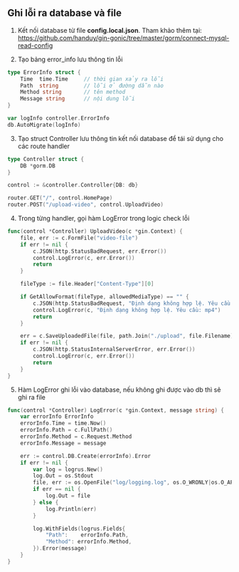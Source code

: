 ## Ghi lỗi ra database và file

1. Kết nối database từ file **config.local.json**. Tham khảo thêm tại: https://github.com/handuy/gin-gonic/tree/master/gorm/connect-mysql-read-config

2. Tạo bảng error_info lưu thông tin lỗi
```go
type ErrorInfo struct {
	Time  time.Time     // thời gian xảy ra lỗi
	Path  string        // lỗi ở đường dẫn nào
	Method string       // tên method
	Message string      // nội dung lỗi
}

var logInfo controller.ErrorInfo
db.AutoMigrate(logInfo)
```

3. Tạo struct Controller lưu thông tin kết nối database để tái sử dụng cho các route handler
```go
type Controller struct {
	DB *gorm.DB
}

control := &controller.Controller{DB: db}

router.GET("/", control.HomePage)
router.POST("/upload-video", control.UploadVideo)
```

4. Trong từng handler, gọi hàm LogError trong logic check lỗi
```go
func(control *Controller) UploadVideo(c *gin.Context) {
	file, err := c.FormFile("video-file")
	if err != nil {
		c.JSON(http.StatusBadRequest, err.Error())
		control.LogError(c, err.Error())
		return
	}

	fileType := file.Header["Content-Type"][0]

	if GetAllowFormat(fileType, allowedMediaType) == "" {
		c.JSON(http.StatusBadRequest, "Định dạng không hợp lệ. Yêu cầu: mp4")
		control.LogError(c, "Định dạng không hợp lệ. Yêu cầu: mp4")
		return
	}

	err = c.SaveUploadedFile(file, path.Join("./upload", file.Filename))
	if err != nil {
		c.JSON(http.StatusInternalServerError, err.Error())
		control.LogError(c, err.Error())
		return
	}
}
```

5. Hàm LogError ghi lỗi vào database, nếu không ghi được vào db thì sẽ ghi ra file
```go
func(control *Controller) LogError(c *gin.Context, message string) {
	var errorInfo ErrorInfo
	errorInfo.Time = time.Now()
	errorInfo.Path = c.FullPath()
	errorInfo.Method = c.Request.Method
	errorInfo.Message = message

	err := control.DB.Create(errorInfo).Error
	if err != nil {
		var log = logrus.New()
		log.Out = os.Stdout
		file, err := os.OpenFile("log/logging.log", os.O_WRONLY|os.O_APPEND|os.O_CREATE, 0666)
		if err == nil {
			log.Out = file
		} else {
			log.Println(err)
		}

		log.WithFields(logrus.Fields{
			"Path":    errorInfo.Path,
			"Method": errorInfo.Method,
		}).Error(message)
	}
}
```